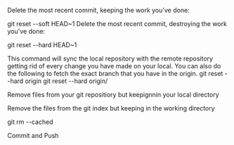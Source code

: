 Delete the most recent commit, keeping the work you've done:

git reset --soft HEAD~1
Delete the most recent commit, destroying the work you've done:

git reset --hard HEAD~1

This command will sync the local repository with the remote repository getting rid of every change you have made on your local. You can also do the following to fetch the exact branch that you have in the origin.
git reset --hard origin
git reset --hard origin/<branch>


Remove files from your git repositiory but keepignnin your local directory

Remove the files from the git index but keeping in the working directory

git rm --cached

Commit and Push
